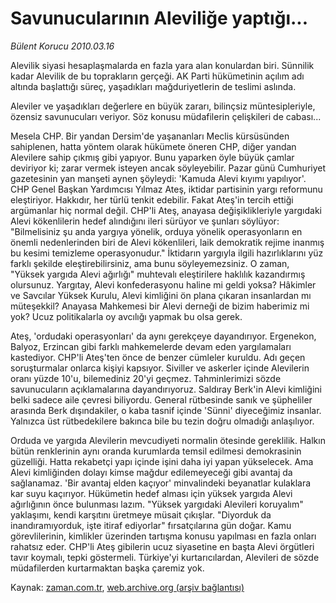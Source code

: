 # Savunucularının Aleviliğe yaptığı...

*Bülent Korucu 2010.03.16*

<tr><td class="metin" colspan="2" style="padding-top: 20px; padding-left: 5px; ">Alevilik siyasi hesaplaşmalarda en fazla yara alan konulardan biri. Sünnilik kadar Alevilik de bu toprakların gerçeği. AK Parti hükümetinin açılım adı altında başlattığı süreç, yaşadıkları mağduriyetlerin de teslimi aslında.</td></tr><tr><td class="metin" colspan="2" style="padding-top: 20px; padding-left: 5px; "><p>Aleviler ve yaşadıkları değerlere en büyük zararı, bilinçsiz müntesipleriyle, özensiz savunucuları veriyor. Söz konusu müdafilerin çelişkileri de cabası...
<p>Mesela CHP. Bir yandan Dersim'de yaşananları Meclis kürsüsünden sahiplenen, hatta yöntem olarak hükümete öneren CHP, diğer yandan Alevilere sahip çıkmış gibi yapıyor. Bunu yaparken öyle büyük çamlar deviriyor ki; zarar vermek isteyen ancak söyleyebilir. Pazar günü Cumhuriyet gazetesinin yan manşeti aynen şöyleydi: 'Kamuda Alevi kıyımı yapılıyor'. CHP Genel Başkan Yardımcısı Yılmaz Ateş, iktidar partisinin yargı reformunu eleştiriyor. Hakkıdır, her türlü tenkit edebilir. Fakat Ateş'in tercih ettiği argümanlar hiç normal değil. CHP'li Ateş, anayasa değişiklikleriyle yargıdaki Alevi kökenlilerin hedef alındığını ileri sürüyor ve şunları söylüyor: "Bilmelisiniz şu anda yargıya yönelik, orduya yönelik operasyonların en önemli nedenlerinden biri de Alevi kökenlileri, laik demokratik rejime inanmış bu kesimi temizleme operasyonudur." İktidarın yargıyla ilgili hazırlıklarını yüz farklı şekilde eleştirebilirsiniz, ama bunu söyleyemezsiniz. O zaman, "Yüksek yargıda Alevi ağırlığı" muhtevalı eleştirilere haklılık kazandırmış olursunuz. Yargıtay, Alevi konfederasyonu haline mi geldi yoksa? Hâkimler ve Savcılar Yüksek Kurulu, Alevi kimliğini ön plana çıkaran insanlardan mı müteşekkil? Anayasa Mahkemesi bir Alevi derneği de bizim haberimiz mi yok? Ucuz politikalarla oy avcılığı yapmak bu olsa gerek.
<p>Ateş, 'ordudaki operasyonları' da aynı gerekçeye dayandırıyor. Ergenekon, Balyoz, Erzincan gibi farklı mahkemelerde devam eden yargılamaları kastediyor. CHP'li Ateş'ten önce de benzer cümleler kuruldu. Adı geçen soruşturmalar onlarca kişiyi kapsıyor. Siviller ve askerler içinde Alevilerin oranı yüzde 10'u, bilemediniz 20'yi geçmez. Tahminlerimizi sözde savunucuların açıklamalarına dayandırıyoruz. Saldıray Berk'in Alevi kimliğini belki sadece aile çevresi biliyordu. General rütbesinde sanık ve şüpheliler arasında Berk dışındakiler, o kaba tasnif içinde 'Sünni' diyeceğimiz insanlar. Yalnızca üst rütbedekilere bakınca bile bu tezin doğru olmadığı anlaşılıyor.
<p>Orduda ve yargıda Alevilerin mevcudiyeti normalin ötesinde gereklilik. Halkın bütün renklerinin aynı oranda kurumlarda temsil edilmesi demokrasinin güzelliği. Hatta rekabetçi yapı içinde işini daha iyi yapan yükselecek. Ama Alevi kimliğinden dolayı kimse mağdur edilemeyeceği gibi avantaj da sağlanamaz. 'Bir avantaj elden kaçıyor' minvalindeki beyanatlar kulaklara kar suyu kaçırıyor. Hükümetin hedef alması için yüksek yargıda Alevi ağırlığının önce bulunması lazım. "Yüksek yargıdaki Alevileri koruyalım" yaklaşımı, kendi karşıtını üretmeye müsait çıkışlar. "Diyorduk da inandıramıyorduk, işte itiraf ediyorlar" fırsatçılarına gün doğar. Kamu görevlilerinin, kimlikler üzerinden tartışma konusu yapılması en fazla onları rahatsız eder. CHP'li Ateş gibilerin ucuz siyasetine en başta Alevi örgütleri tavır koymalı, tepki göstermeli. Türkiye'yi kurtarıcılardan, Alevileri de sözde müdafilerden kurtarmaktan başka çaremiz yok.<br/></p></p></p></p></td></tr>

Kaynak: [zaman.com.tr](http://zaman.com.tr/yazar.do?yazino=962043), [web.archive.org (arşiv bağlantısı)](http://web.archive.org/web/20100328021901/http://zaman.com.tr:80/yazar.do?yazino=962043)
